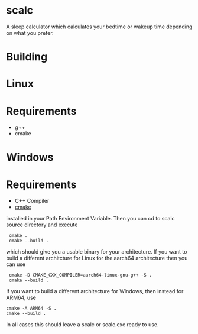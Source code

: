 # scalc
A sleep calculator which calculates your bedtime or wakeup time depending on what you prefer.
# Building
# Linux
# Requirements
* g++
* cmake
# Windows
# Requirements
* C++ Compiler
* [cmake](https://cmake.org/download/) 

installed in your Path Environment Variable. 
Then you can cd to scalc source directory and execute 
   ```
    cmake .
    cmake --build .
   ```
   which should give you a usable binary for your architecture. If you want to build a different architcture for Linux for the aarch64 architecture then you can use 
   ```
    cmake -D CMAKE_CXX_COMPILER=aarch64-linux-gnu-g++ -S . 
    cmake --build .
   ```
   If you want to build a different architecture for Windows, then instead for ARM64, use
   ```
   cmake -A ARM64 -S .
   cmake --build .
   ```
   In all cases this should leave a scalc or scalc.exe ready to use.